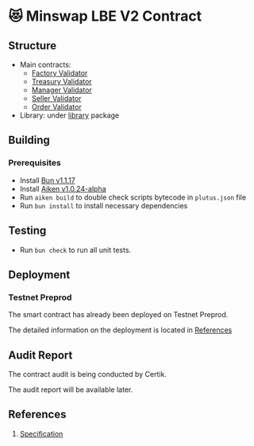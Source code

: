 # 😻 Minswap LBE V2 Contract

## Structure
- Main contracts:
  - [Factory Validator](/validators/factory.ak)
  - [Treasury Validator](/validators/factory.ak)
  - [Manager Validator](/validators/manager.ak)
  - [Seller Validator](/validators/seller.ak)
  - [Order Validator](/validators/order.ak)
- Library: under [library](/lib/lb_v2) package

## Building

### Prerequisites
- Install [Bun v1.1.17](https://bun.sh/docs/installation)
- Install [Aiken v1.0.24-alpha](https://aiken-lang.org/installation-instructions)
- Run `aiken build` to double check scripts bytecode in `plutus.json` file 
- Run `bun install` to install necessary dependencies 

## Testing

- Run `bun check` to run all unit tests.

## Deployment

### Testnet Preprod
The smart contract has already been deployed on Testnet Preprod.

The detailed information on the deployment is located in [References](/lbe-v2-script.json)

## Audit Report

The contract audit is being conducted by Certik.

The audit report will be available later.

## References

1. [Specification](/lbe-docs)
